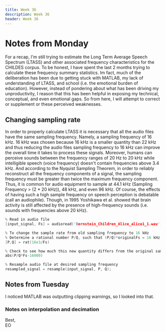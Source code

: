 ```yaml
---
title: Week 36
description: Week 36
header: Week 36
---
```


# Notes from Monday
For a recap, I'm still trying to estimate the Long Term Average Speech Spectrum (LTASS) and other associated frequency characteristics for the CHILDES corpus. To be honest, I have spent the last 2 months trying to calculate these frequency summary statistics. Im fact, much of the deliberation has been due to getting stuck with MATLAB, my lack of understanding of LTASS, and school (i.e. the emotional burden of education). However, instead of pondering about what has been driving my unproductivity, I reason that this has been helpful in exposing my technical, conceptual, and even emotional gaps. So from here, I will attempt to correct or supplement or these perceived weaknesses.

## Changing sampling rate
In order to properly calculate LTASS it is necessary that all the audio files have the same sampling frequency. Namely, a sampling frequency of 16 kHz. 16 kHz was chosen because 16 kHz is a smaller quantity than 22 kHz and thus reducing the audio files sampling frequency to 16 kHz can improve the overall time it takes to process these signals. Moreover, humans can perceive sounds between the frequency ranges of 20 Hz to 20 kHz while intelligible speech (voice frequency) doesn't contain frequencies above 3.4 kHz. And according to the Nyquist Sampling Theorem, in order to reliably reconstruct all the frequency components of a signal, the sampling frequency must be greater than twice the maximum frequency component. Thus, it is common for audio equipment to sample at 44.1 kHz (Sampling Frequency > (2 * 20 kHz)), 48 kHz, and even 96 kHz. Of course, the effects of having such a high sample frequency on speech perception is debatable (call an audiophile). Though, in 1995 Yoshikawa et al. showed that brain activity is still affected by the presence of high-frequency sounds (i.e. sounds with frequencies above 20 kHz).

```c
% Read in audio file
[input_signal, Fs] = audioread('Bernstein_Children_Alice_alice1_1.wav');

% To change the sample rate from old sampling frequency to 16 kHz
% Determine a rational number P/Q, such that (P/Q)*originalFs = 16 kHz
[P,Q] = rat(16e3/Fs)

% Check to see how much this new quantity differs from the original sampling frequency
abs(P/Q*Fs-16000)

% Resample audio file at desired sampling frequency
resampled_signal = resample(input_signal, P, Q);
```

## Notes from Tuesday
I noticed MATLAB was outputting clipping warnings, so I looked into that.

### Notes on interpolation and decimation

<!-- # Notes from Tuesday

# Suiyōbi no memo

# Thursday

# Friday

# Sunday -->



Best, <br />
EO

